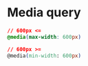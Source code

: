 <!-- TITLE: CSS -->
<!-- SUBTITLE: CSS,Stylesheet -->

# Media query
```css
// 600px <=
@media(max-width: 600px)

// 600px >=
@media(min-width: 600px)
```
